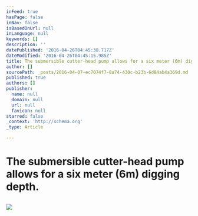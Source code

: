 ```yaml
---
inFeed: true
hasPage: false
inNav: false
isBasedOnUrl: null
inLanguage: null
keywords: []
description: ''
datePublished: '2016-04-26T04:45:38.717Z'
dateModified: '2016-04-26T04:45:15.985Z'
title: The submersible cutter-head pump allows for a six meter (6m) digging depth.
author: []
sourcePath: _posts/2016-04-07-ec7074f7-8a74-430c-b23b-6d84ab4a369d.md
published: true
authors: []
publisher:
  name: null
  domain: null
  url: null
  favicon: null
starred: false
_context: 'http://schema.org'
_type: Article

---
```

# The submersible cutter-head pump allows for a six meter (6m) digging depth.

## ![](https://the-grid-user-content.s3-us-west-2.amazonaws.com/3bbce5dd-9233-4f17-b0e8-21dfc18246ad.jpg)